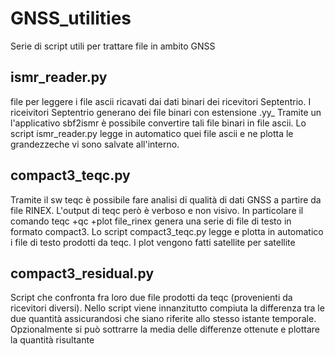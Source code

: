 # GNSS_utilities
 Serie di script utili per trattare file in ambito GNSS
 
 ## ismr_reader.py
 
 file per leggere i file ascii ricavati dai dati binari dei ricevitori Septentrio.
 I riceivitori Septentrio generano dei file binari con estensione .yy_ Tramite un l'applicativo sbf2ismr è possibile convertire tali file binari in file ascii.
 Lo script ismr_reader.py legge in automatico quei file ascii e ne plotta le grandezzeche vi sono salvate all'interno.
  
 ## compact3_teqc.py
 
 Tramite il sw teqc è possibile fare analisi di qualità di dati GNSS a partire da file RINEX. 
 L'output di teqc però è verboso e non visivo. In particolare il comando teqc +qc +plot file_rinex genera una serie di file di testo in formato compact3.
 Lo script compact3_teqc.py legge e plotta in automatico i file di testo prodotti da teqc. I plot vengono fatti satellite per satellite
 
 ## compact3_residual.py
 
 Script che confronta fra loro due file prodotti da teqc (provenienti da ricevitori diversi).
 Nello script viene innanzitutto compiuta la differenza tra le due quantità assicurandosi che siano riferite allo stesso istante temporale.
 Opzionalmente si può sottrarre la media delle differenze ottenute e plottare la quantità risultante
